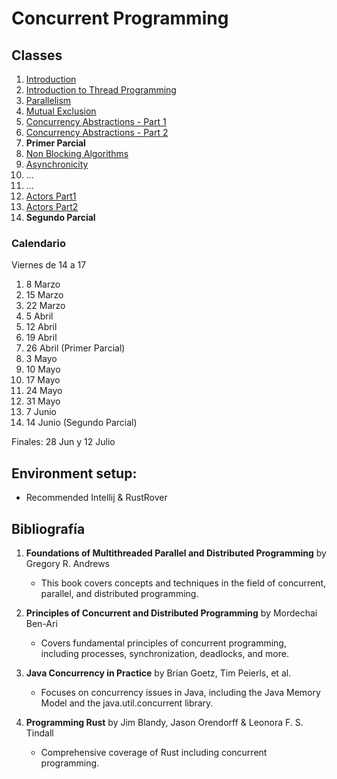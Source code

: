 # Concurrent Programming

## Classes

1. [Introduction](classes/introduction.html)
2. [Introduction to Thread Programming](classes/intro_java_rust.md)
3. [Parallelism](classes/parallel.md)
4. [Mutual Exclusion](classes/mutex.md)
5. [Concurrency Abstractions - Part 1](https://html-preview.github.io/?https://github.com/emiliolg/concurrency/blob/main/slides/abstractions1.html)
7. [Concurrency Abstractions - Part 2](classes/abstractions2.md)
8. **Primer Parcial**
9. [Non Blocking Algorithms](classes/nonblocking.md)
10. [Asynchronicity](classes/asynchronicity.md)
11. ...
12. ...
13. [Actors Part1](classes/actors1.md)
14. [Actors Part2](classes/actors2.md)
15. **Segundo Parcial**


### Calendario
Viernes de 14 a 17

1. 8 Marzo
2. 15 Marzo
3. 22 Marzo
4. 5 Abril
5. 12 Abril
6. 19 Abril
7. 26 Abril (Primer Parcial)
8. 3 Mayo
9. 10 Mayo
10. 17 Mayo
11. 24 Mayo
12. 31 Mayo
13. 7 Junio
14. 14 Junio (Segundo Parcial)

Finales: 28 Jun y  12 Julio

## Environment setup:

- Recommended Intellij & RustRover

## Bibliografía
1. **Foundations of Multithreaded Parallel and Distributed Programming** by Gregory R. Andrews
   * This book covers concepts and techniques in the field of concurrent, parallel, and distributed programming. 
2. **Principles of Concurrent and Distributed Programming** by Mordechai Ben-Ari
   * Covers fundamental principles of concurrent programming, including processes, synchronization, deadlocks, and more.

3. **Java Concurrency in Practice** by Brian Goetz, Tim Peierls, et al.
   * Focuses on concurrency issues in Java, including the Java Memory Model and the java.util.concurrent library.
 
4. **Programming Rust** by Jim Blandy, Jason Orendorff & Leonora F. S. Tindall
   * Comprehensive coverage of Rust including concurrent programming. 





